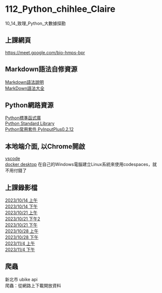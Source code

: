 # 112_Python_chihlee_Claire
10_14_致理_Python_大數據探勘

## 上課網頁
https://meet.google.com/bio-hmps-bpr

## Markdown語法自修資源
[Markdown語法說明](https://markdown.tw/)<br />
[MarkDown語法大全](https://hackmd.io/@eMP9zQQ0Qt6I8Uqp2Vqy6w/SyiOheL5N/%2FBVqowKshRH246Q7UDyodFA?type=book)

## Python網路資源
[Python標準函式庫](https://python-doc-tw.github.io/library/index.html)<br />
[Python Standard Library](https://docs.python.org/3/library/index.html)<br />
[Python常用套件 PyInputPlus0.2.12](https://pypi.org/project/PyInputPlus/)

## 本地端介面, 以Chrome開啟
[vscode](https://code.visualstudio.com/docs/?dv=win)<br/>
[docker desktop](https://www.docker.com/products/docker-desktop/) 在自己的Windows電腦建立Linux系統來使用codespaces，就不用付錢了

## 上課錄影檔
[2023/10/14 上午](https://www.youtube.com/watch?v=YWTf5MMuTlY)<br />
[2023/10/14 下午](https://www.youtube.com/watch?v=ywgZoFSFy6o)<br />
[2023/10/21 上午](https://www.youtube.com/watch?v=mTQnQarFk0c)<br />
[2023/10/21 下午2](https://www.youtube.com/watch?v=_D8jTDrcVkk)<br />
[2023/10/21 下午](https://www.youtube.com/watch?v=xilBp4OW_S4)<br />
[2023/10/28 上午](https://www.youtube.com/watch?v=OmaI3Lk14xs)<br />
[2023/10/28 下午](https://www.youtube.com/watch?v=bPO4ogiVKmE)<br />
[2023/11/4 上午]()<br />
[2023/11/4 下午](https://www.youtube.com/watch?v=6bIXI2lhDu0)

## 爬蟲
新北市 ubike api<br />
爬蟲：從網路上下載開放資料
